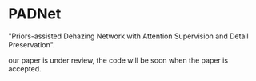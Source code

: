 # PADNet
"Priors-assisted Dehazing Network with Attention Supervision and Detail Preservation".

our paper is under review, the code will be soon when the paper is accepted. 
